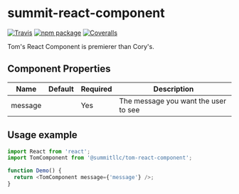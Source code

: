 # summit-react-component

[![Travis][build-badge]][build]
[![npm package][npm-badge]][npm]
[![Coveralls][coveralls-badge]][coveralls]

Tom's React Component is premierer than Cory's.

## Component Properties

| Name    | Default | Required | Description                          |
| ------- | ------- | -------- | ------------------------------------ |
| message |         | Yes      | The message you want the user to see |

## Usage example

```js
import React from 'react';
import TomComponent from '@summitllc/tom-react-component';

function Demo() {
  return <TomComponent message={'message'} />;
}
```

[build-badge]: https://img.shields.io/travis/user/repo/master.png?style=flat-square
[build]: https://travis-ci.org/user/repo
[npm-badge]: https://img.shields.io/npm/v/npm-package.png?style=flat-square
[npm]: https://www.npmjs.org/package/npm-package
[coveralls-badge]: https://img.shields.io/coveralls/user/repo/master.png?style=flat-square
[coveralls]: https://coveralls.io/github/user/repo
